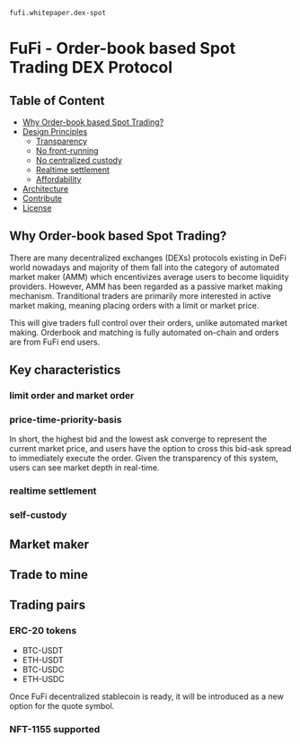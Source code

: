 
`fufi.whitepaper.dex-spot`

# FuFi - Order-book based Spot Trading DEX Protocol

## Table of Content
  - [Why Order-book based Spot Trading?](#why-spot-trading)
  - [Design Principles](#design-principles)
    - [Transparency](#transparency)
    - [No front-running](#no-front-running)
    - [No centralized custody](#no-centralized-custody)
    - [Realtime settlement](#realtime-settlement)
    - [Affordability](#affordablity)
  - [Architecture](#architecture)
  - [Contribute](#contribute)
  - [License](#license)
  
## Why Order-book based Spot Trading?

There are many decentralized exchanges (DEXs) protocols existing in DeFi world nowadays and majority of them fall into the category of automated market maker (AMM) which encentivizes average users to become liquidity providers. However, AMM has been regarded as a passive market making mechanism. Tranditional traders are primarily more interested in active market making, meaning placing orders with a limit or market price.

This will give traders full control over their orders, unlike automated market making. Orderbook and matching is fully automated on-chain and orders are
from FuFi end users.

## Key characteristics
### limit order and market order

### price-time-priority-basis
In short, the highest bid and the lowest ask converge to represent the current market price, and users have the option to cross this bid-ask spread to immediately execute the order. Given the transparency of this system, users can see market depth in real-time.
 
### realtime settlement
### self-custody


## Market maker

## Trade to mine

## Trading pairs
### ERC-20 tokens
  - BTC-USDT
  - ETH-USDT
  - BTC-USDC
  - ETH-USDC
  
Once FuFi decentralized stablecoin is ready, it will be introduced as a new option for the quote symbol.

### NFT-1155 supported

